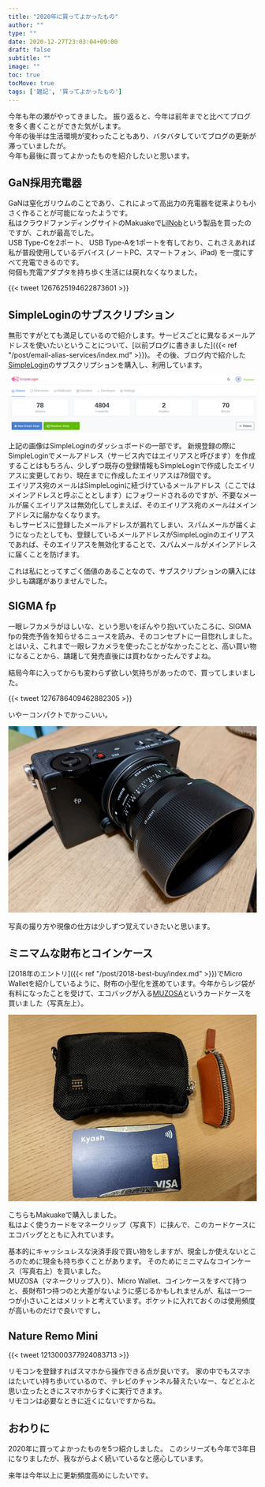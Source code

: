 ```yaml
---
title: "2020年に買ってよかったもの"
author: ""
type: ""
date: 2020-12-27T23:03:04+09:00
draft: false
subtitle: ""
image: ""
toc: true
tocMove: true
tags: ['雑記', '買ってよかったもの']
---
```


今年も年の瀬がやってきました。
振り返ると、今年は前年までと比べてブログを多く書くことができた気がします。  
今年の後半は生活環境が変わったこともあり、バタバタしていてブログの更新が滞っていましたが。  
今年も最後に買ってよかったものを紹介したいと思います。  

## GaN採用充電器

GaNは窒化ガリウムのことであり、これによって高出力の充電器を従来よりも小さく作ることが可能になったようです。  
私はクラウドファンディングサイトのMakuakeで[LilNob](https://www.makuake.com/project/lilnob/)という製品を買ったのですが、これが最高でした。  
USB Type-Cを2ポート、 USB Type-Aを1ポートを有しており、これさえあれば私が普段使用しているデバイス (ノートPC、スマートフォン、iPad) を一度にすべて充電できるのです。  
何個も充電アダプタを持ち歩く生活には戻れなくなりました。  

{{< tweet 1267625194622873601 >}}

## SimpleLoginのサブスクリプション

無形ですがとても満足しているので紹介します。サービスごとに異なるメールアドレスを使いたいということについて、[以前ブログに書きました]({{< ref "/post/email-alias-services/index.md" >}})。
その後、ブログ内で紹介した[SimpleLogin](https://simplelogin.io/)のサブスクリプションを購入し、利用しています。  

![Dashboard](./simplelogin.png)  

上記の画像はSimpleLoginのダッシュボードの一部です。
新規登録の際にSimpleLoginでメールアドレス（サービス内ではエイリアスと呼びます）を作成することはもちろん、少しずつ既存の登録情報もSimpleLoginで作成したエイリアスに変更しており、現在までに作成したエイリアスは78個です。  
エイリアス宛のメールはSimpleLoginに紐づけているメールアドレス（ここではメインアドレスと呼ぶこととします）にフォワードされるのですが、不要なメールが届くエイリアスは無効化してしまえば、そのエイリアス宛のメールはメインアドレスに届かなくなります。  
もしサービスに登録したメールアドレスが漏れてしまい、スパムメールが届くようになったとしても、登録しているメールアドレスがSimpleLoginのエイリアスであれば、そのエイリアスを無効化することで、スパムメールがメインアドレスに届くことを防げます。  

これは私にとってすごく価値のあることなので、サブスクリプションの購入には少しも躊躇がありませんでした。  

## SIGMA fp

一眼レフカメラがほしいな、という思いをぼんやり抱いていたころに、SIGMA fpの発売予告を知らせるニュースを読み、そのコンセプトに一目惚れしました。
とはいえ、これまで一眼レフカメラを使ったことがなかったことと、高い買い物になることから、躊躇して発売直後には買わなかったんですよね。  

結局今年に入ってからも変わらず欲しい気持ちがあったので、買ってしまいました。  

{{< tweet 1276786409462882305 >}}

いやーコンパクトでかっこいい。  

![SIGMA fp](./sigmafp.jpg)

写真の撮り方や現像の仕方は少しずつ覚えていきたいと思います。  


## ミニマムな財布とコインケース

[2018年のエントリ]({{< ref "/post/2018-best-buy/index.md" >}})でMicro Walletを紹介しているように、財布の小型化を進めています。今年からレジ袋が有料になったことを受けて、エコバッグが入る[MUZOSA](https://muzosa.jp/)というカードケースを買いました（写真左上）。  

![MUZOSA](./muzosa.jpg)

こちらもMakuakeで購入しました。  
私はよく使うカードをマネークリップ（写真下）に挟んで、このカードケースにエコバッグとともに入れています。  

基本的にキャッシュレスな決済手段で買い物をしますが、現金しか使えないところのために現金も持ち歩くことがあります。
そのためにミニマムなコインケース（写真右上）を買いました。  
MUZOSA（マネークリップ入り）、Micro Wallet、コインケースをすべて持つと、長財布1つ持つのと大差がないように感じるかもしれませんが、私は一つ一つが小さいことはメリットと考えています。ポケットに入れておくのは使用頻度が高いものだけで良いですし。

## Nature Remo Mini

{{< tweet 1213000377924083713 >}}  

リモコンを登録すればスマホから操作できる点が良いです。
家の中でもスマホはたいてい持ち歩いているので、テレビのチャンネル替えたいなー、などとふと思い立ったときにスマホからすぐに実行できます。  
リモコンは必要なときに近くにないですからね。  

## おわりに

2020年に買ってよかったものを5つ紹介しました。
このシリーズも今年で3年目になりましたが、我ながらよく続いているなと感心しています。  

来年は今年以上に更新頻度高めにしたいです。

